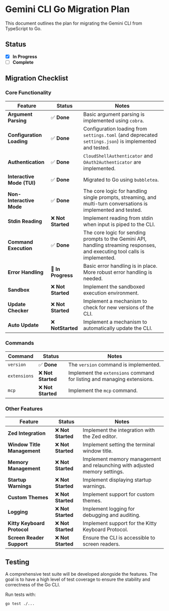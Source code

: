 # Gemini CLI Go Migration Plan

This document outlines the plan for migrating the Gemini CLI from TypeScript to Go.

## Status

- [x] **In Progress**
- [ ] **Complete**

## Migration Checklist

### Core Functionality

| Feature | Status | Notes |
| --- | --- | --- |
| **Argument Parsing** | ✅ **Done** | Basic argument parsing is implemented using `cobra`. |
| **Configuration Loading** | ✅ **Done** | Configuration loading from `settings.toml` (and deprecated `settings.json`) is implemented and tested. |
| **Authentication** | ✅ **Done** | `CloudShellAuthenticator` and `OAuth2Authenticator` are implemented. |
| **Interactive Mode (TUI)** | ✅ **Done** | Migrated to Go using `bubbletea`. |
| **Non-Interactive Mode** | ✅ **Done** | The core logic for handling single prompts, streaming, and multi-turn conversations is implemented and tested. |
| **Stdin Reading** | ❌ **Not Started** | Implement reading from stdin when input is piped to the CLI. |
| **Command Execution** | ✅ **Done** | The core logic for sending prompts to the Gemini API, handling streaming responses, and executing tool calls is implemented. |
| **Error Handling** | 🚧 **In Progress** | Basic error handling is in place. More robust error handling is needed. |
| **Sandbox** | ❌ **Not Started** | Implement the sandboxed execution environment. |
| **Update Checker** | ❌ **Not Started** | Implement a mechanism to check for new versions of the CLI. |
| **Auto Update** | ❌ **NotStarted** | Implement a mechanism to automatically update the CLI. |

### Commands

| Command | Status | Notes |
| --- | --- | --- |
| `version` | ✅ **Done** | The `version` command is implemented. |
| `extensions` | ❌ **Not Started** | Implement the `extensions` command for listing and managing extensions. |
| `mcp` | ❌ **Not Started** | Implement the `mcp` command. |

### Other Features

| Feature | Status | Notes |
| --- | --- | --- |
| **Zed Integration** | ❌ **Not Started** | Implement the integration with the Zed editor. |
| **Window Title Management** | ❌ **Not Started** | Implement setting the terminal window title. |
| **Memory Management** | ❌ **Not Started** | Implement memory management and relaunching with adjusted memory settings. |
| **Startup Warnings** | ❌ **Not Started** | Implement displaying startup warnings. |
| **Custom Themes** | ❌ **Not Started** | Implement support for custom themes. |
| **Logging** | ❌ **Not Started** | Implement logging for debugging and auditing. |
| **Kitty Keyboard Protocol** | ❌ **Not Started** | Implement support for the Kitty Keyboard Protocol. |
| **Screen Reader Support** | ❌ **Not Started** | Ensure the CLI is accessible to screen readers. |

## Testing

A comprehensive test suite will be developed alongside the features. The goal is to have a high level of test coverage to ensure the stability and correctness of the Go CLI.

Run tests with:
```bash
go test ./...
```